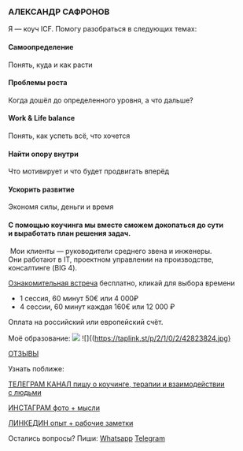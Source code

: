 ### АЛЕКСАНДР САФРОНОВ

Я — коуч ICF. Помогу разобраться в следующих темах:

#### Самоопределение
Понять, куда и как расти  
#### Проблемы роста
Когда дошёл до определенного уровня, а что дальше?
#### Work & Life balance
Понять, как успеть всё, что хочется
#### Найти опору внутри
Что мотивирует и что будет продвигать вперёд
#### Ускорить развитие
Экономя силы, деньги и время

#### С помощью коучинга мы вместе сможем докопаться до сути и выработать план решения задач.  
‌
Мои клиенты — руководители среднего звена и инженеры.  
‌Они работают в IT, проектном управлении на производстве, консалтинге (BIG 4).


[Ознакомительная встреча](https://calendly.com/sfrnv/15min)
бесплатно, кликай для выбора времени

- 1 сессия, 60 минут
    50€ или 4 000₽ 
- 4 сессии, 60 минут каждая
    160€ или 12 000 ₽

Оплата на российский или европейский счёт.

Моё образование:
![](https://taplink.st/p/2/1/0/2/42823824.jpg)
![]{(https://taplink.st/p/2/1/0/2/42823824.jpg}

[ОТЗЫВЫ](https://t.me/sfrnv_feedback)

Узнать поближе:

[ТЕЛЕГРАМ КАНАЛ
пишу о коучинге, терапии и взаимодействии с людьми
](https://t.me/sfrnv)

[ИНСТАГРАМ
фото + мысли
](https://instagram.com/sfrnw)

[ЛИНКЕДИН
опыт + рабочие заметки
](https://www.linkedin.com/in/sfrnv/)

Остались вопросы? Пиши:
[Whatsapp](whatsapp://send?phone=79817682309&text=%D0%94%D0%BE%D0%B1%D1%80%D1%8B%D0%B9%20%D0%B4%D0%B5%D0%BD%D1%8C.%20%D0%AF%20%D0%BF%D0%BE%20%D0%BF%D0%BE%D0%B2%D0%BE%D0%B4%D1%83%20%D0%BA%D0%BE%D1%83%D1%87%D0%B8%D0%BD%D0%B3%D0%B0.%20)
[Telegram](https://t.me/sfrnw)
